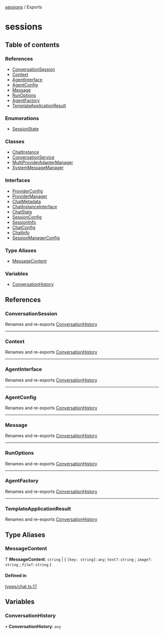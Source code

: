 <!-- 
 ⚠️  AUTO-GENERATED FILE - DO NOT EDIT MANUALLY
 This file is automatically generated by scripts/docs-generator.js
 To make changes, edit the source TypeScript files or update the generator script
-->

[sessions](../) / Exports

# sessions

## Table of contents

### References

- [ConversationSession](#conversationsession)
- [Context](#context)
- [AgentInterface](#agentinterface)
- [AgentConfig](#agentconfig)
- [Message](#message)
- [RunOptions](#runoptions)
- [AgentFactory](#agentfactory)
- [TemplateApplicationResult](#templateapplicationresult)

### Enumerations

- [SessionState](enums/SessionState)

### Classes

- [ChatInstance](classes/ChatInstance)
- [ConversationService](classes/ConversationService)
- [MultiProviderAdapterManager](classes/MultiProviderAdapterManager)
- [SystemMessageManager](classes/SystemMessageManager)

### Interfaces

- [ProviderConfig](interfaces/ProviderConfig)
- [ProviderManager](interfaces/ProviderManager)
- [ChatMetadata](interfaces/ChatMetadata)
- [ChatInstanceInterface](interfaces/ChatInstanceInterface)
- [ChatStats](interfaces/ChatStats)
- [SessionConfig](interfaces/SessionConfig)
- [SessionInfo](interfaces/SessionInfo)
- [ChatConfig](interfaces/ChatConfig)
- [ChatInfo](interfaces/ChatInfo)
- [SessionManagerConfig](interfaces/SessionManagerConfig)

### Type Aliases

- [MessageContent](#messagecontent)

### Variables

- [ConversationHistory](#conversationhistory)

## References

### ConversationSession

Renames and re-exports [ConversationHistory](#conversationhistory)

___

### Context

Renames and re-exports [ConversationHistory](#conversationhistory)

___

### AgentInterface

Renames and re-exports [ConversationHistory](#conversationhistory)

___

### AgentConfig

Renames and re-exports [ConversationHistory](#conversationhistory)

___

### Message

Renames and re-exports [ConversationHistory](#conversationhistory)

___

### RunOptions

Renames and re-exports [ConversationHistory](#conversationhistory)

___

### AgentFactory

Renames and re-exports [ConversationHistory](#conversationhistory)

___

### TemplateApplicationResult

Renames and re-exports [ConversationHistory](#conversationhistory)

## Type Aliases

### MessageContent

Ƭ **MessageContent**: `string` \| \{ `[key: string]`: `any`; `text?`: `string` ; `image?`: `string` ; `file?`: `string`  }

#### Defined in

[types/chat.ts:17](https://github.com/woojubb/robota/blob/1b62bb02b890c71ae884378577a1521b0f8628be/packages/sessions/src/types/chat.ts#L17)

## Variables

### ConversationHistory

• **ConversationHistory**: `any`
